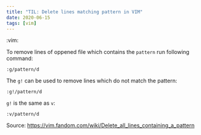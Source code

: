```yaml
---
title: "TIL: Delete lines matching pattern in VIM"
date: 2020-06-15
tags: [vim]
---
```


:vim:

To remove lines of oppened file which contains the `pattern` run following
command:

```
:g/pattern/d
```

The `g!` can be used to remove lines which do not match the pattern:

```
:g!/pattern/d
```

`g!` is the same as `v`:

```
:v/pattern/d
```

Source: https://vim.fandom.com/wiki/Delete_all_lines_containing_a_pattern
